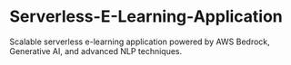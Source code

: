 # Serverless-E-Learning-Application
Scalable serverless e-learning application powered by AWS Bedrock, Generative AI, and advanced NLP techniques.

